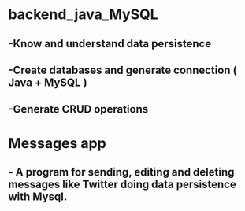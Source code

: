 # backend_java_MySQL

## -Know and understand data persistence
## -Create databases and generate connection ( Java + MySQL )
## -Generate CRUD operations

# Messages app 
## - A program for sending, editing and deleting messages like Twitter doing data persistence with Mysql.
